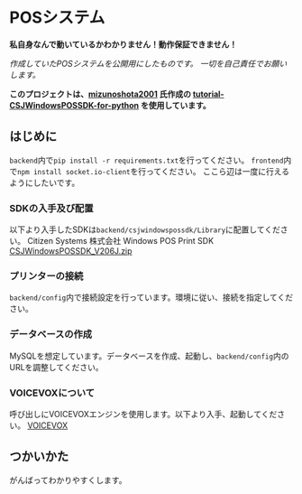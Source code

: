 # POSシステム

**私自身なんで動いているかわかりません！動作保証できません！**

*作成していたPOSシステムを公開用にしたものです。*
*一切を自己責任でお願いします。*

**このプロジェクトは、[mizunoshota2001](https://github.com/mizunoshota2001) 氏作成の [tutorial-CSJWindowsPOSSDK-for-python](tutorial-CSJWindowsPOSSDK-for-python) を使用しています。**

## はじめに

`backend`内で`pip install -r requirements.txt`を行ってください。
`frontend`内で`npm install socket.io-client`を行ってください。
ここら辺は一度に行えるようにしたいです。

### SDKの入手及び配置

以下より入手したSDKは`backend/csjwindowspossdk/Library`に配置してください。
Citizen Systems 株式会社 Windows POS Print SDK
[CSJWindowsPOSSDK_V206J.zip](https://www.citizen-systems.co.jp/cms/c-s/printer/download/sdk-print/CSJWindowsPOSSDK_V206J.zip)

### プリンターの接続

`backend/config`内で接続設定を行っています。環境に従い、接続を指定してください。

### データベースの作成

MySQLを想定しています。データベースを作成、起動し、`backend/config`内のURLを調整してください。

### VOICEVOXについて

呼び出しにVOICEVOXエンジンを使用します。以下より入手、起動してください。
[VOICEVOX](https://voicevox.hiroshiba.jp/)

## つかいかた

がんばってわかりやすくします。
